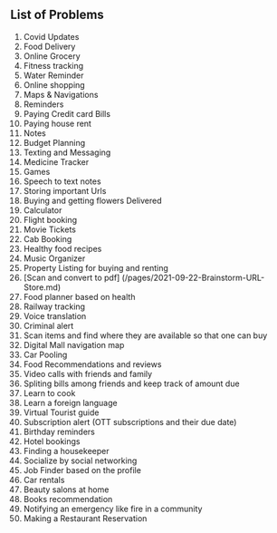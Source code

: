 ## List of Problems
1. Covid Updates
2. Food Delivery
3. Online Grocery 
4. Fitness tracking
5. Water Reminder
6. Online shopping
7. Maps & Navigations
8. Reminders
9. Paying Credit card Bills
10. Paying house rent
11. Notes
12. Budget Planning
13. Texting and Messaging
14. Medicine Tracker
15. Games
16. Speech to text notes
17. Storing important Urls
18. Buying and getting flowers Delivered
19. Calculator
20. Flight booking
21. Movie Tickets
22. Cab Booking
23. Healthy food recipes
24. Music Organizer
25. Property Listing for buying and renting
26. [Scan and convert to pdf] (/pages/2021-09-22-Brainstorm-URL-Store.md)
27. Food planner based on health
28. Railway tracking 
29. Voice translation 
30. Criminal alert 
31. Scan items and find where they are available so that one can buy
32. Digital Mall navigation map
33. Car Pooling 
34. Food Recommendations and reviews
35. Video calls with friends and family 
36. Spliting bills among friends and keep track of amount due
37. Learn to cook
38. Learn a foreign language
39. Virtual Tourist guide 
40. Subscription alert (OTT subscriptions and their due date)
41. Birthday reminders
42. Hotel bookings 
43. Finding a housekeeper 
44. Socialize by social networking 
45. Job Finder based on the profile
46. Car rentals 
47. Beauty salons at home 
48. Books recommendation
49. Notifying an emergency like fire in a community 
50. Making a Restaurant Reservation


